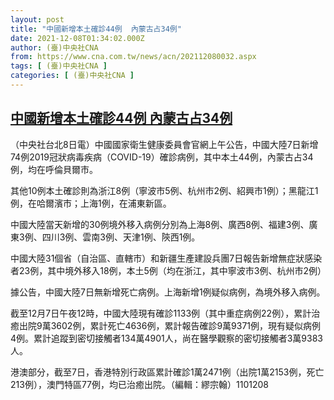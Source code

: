 ```yaml
---
layout: post
title: "中國新增本土確診44例  內蒙古占34例"
date: 2021-12-08T01:34:02.000Z
author: (臺)中央社CNA
from: https://www.cna.com.tw/news/acn/202112080032.aspx
tags: [ (臺)中央社CNA ]
categories: [ (臺)中央社CNA ]
---
```

<!--1638927242000-->
[中國新增本土確診44例  內蒙古占34例](https://www.cna.com.tw/news/acn/202112080032.aspx)
------

<div>
<div></div><div><p>（中央社台北8日電）中國國家衛生健康委員會官網上午公告，中國大陸7日新增74例2019冠狀病毒疾病（COVID-19）確診病例，其中本土44例，內蒙古占34例，均在呼倫貝爾市。</p><p>其他10例本土確診則為浙江8例（寧波市5例、杭州市2例、紹興市1例）；黑龍江1例，在哈爾濱市；上海1例，在浦東新區。</p><p>中國大陸當天新增的30例境外移入病例分別為上海8例、廣西8例、福建3例、廣東3例、四川3例、雲南3例、天津1例、陝西1例。</p><p>中國大陸31個省（自治區、直轄市）和新疆生產建設兵團7日報告新增無症狀感染者23例，其中境外移入18例，本土5例（均在浙江，其中寧波市3例、杭州市2例）</p><p>據公告，中國大陸7日無新增死亡病例。上海新增1例疑似病例，為境外移入病例。</p><p>截至12月7日午夜12時，中國大陸現有確診1133例（其中重症病例22例），累計治癒出院9萬3602例，累計死亡4636例，累計報告確診9萬9371例，現有疑似病例4例。累計追蹤到密切接觸者134萬4901人，尚在醫學觀察的密切接觸者3萬9383人。</p><p>港澳部分，截至7日，香港特別行政區累計確診1萬2471例（出院1萬2153例，死亡213例），澳門特區77例，均已治癒出院。（編輯：繆宗翰）1101208</p></div>
</div>
